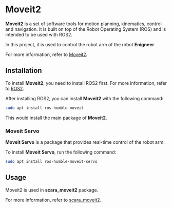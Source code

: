 # Moveit2

**Moveit2** is a set of software tools for motion planning, kinematics, control and navigation.
It is built on top of the Robot Operating System (ROS) and is intended to be used with ROS2.

In this project, it is used to control the robot arm of the robot **Enigneer**.

For more information, refer to [Moveit2](https://moveit.ros.org/).

## Installation

To install **Moveit2**, you need to install ROS2 first.
For more information, refer to [ROS2](ros.md).

After installing ROS2, you can install **Moveit2** with the following command:

```bash
sudo apt install ros-humble-moveit
```

This would install the main package of **Moveit2**.

### Moveit Servo

**Moveit Servo** is a package that provides real-time control of the robot arm.

To install **Moveit Servo**, run the following command:

```bash
sudo apt install ros-humble-moveit-servo
```

## Usage

Moveit2 is used in **scara_moveit2** package.

For more information, refer to [scara_moveit2](scara_moveit.md).